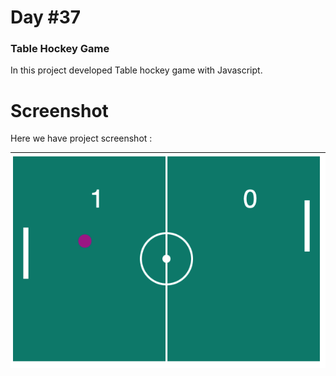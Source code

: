 # Day #37

### Table Hockey Game
In this project developed Table hockey game with Javascript.

# Screenshot
Here we have project screenshot :

![screenshot](screenshot.png)